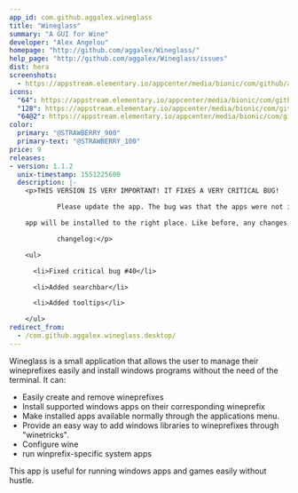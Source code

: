 ```yaml
---
app_id: com.github.aggalex.wineglass
title: "Wineglass"
summary: "A GUI for Wine"
developer: "Alex Angelou"
homepage: "http://github.com/aggalex/Wineglass/"
help_page: "http://github.com/aggalex/Wineglass/issues"
dist: hera
screenshots:
  - https://appstream.elementary.io/appcenter/media/bionic/com/github/aggalex.wineglass/E408D05FF54489FA729E691DCCF9C1DE/screenshots/image-1_orig.png
icons:
  "64": https://appstream.elementary.io/appcenter/media/bionic/com/github/aggalex.wineglass/E408D05FF54489FA729E691DCCF9C1DE/icons/64x64/com.github.aggalex.wineglass_com.github.aggalex.wineglass.png
  "128": https://appstream.elementary.io/appcenter/media/bionic/com/github/aggalex.wineglass/E408D05FF54489FA729E691DCCF9C1DE/icons/128x128/com.github.aggalex.wineglass_com.github.aggalex.wineglass.png
  "64@2": https://appstream.elementary.io/appcenter/media/bionic/com/github/aggalex.wineglass/E408D05FF54489FA729E691DCCF9C1DE/icons/64x64@2/com.github.aggalex.wineglass_com.github.aggalex.wineglass.png
color:
  primary: "@STRAWBERRY_900"
  primary-text: "@STRAWBERRY_100"
price: 9
releases:
- version: 1.1.2
  unix-timestamp: 1551225600
  description: |-
    <p>THIS VERSION IS VERY IMPORTANT! IT FIXES A VERY CRITICAL BUG!

            Please update the app. The bug was that the apps were not installed in the right place. From now on, any new

    app will be installed to the right place. Like before, any changes to the old app&apos;s corresponding winecfg, registry, etc. will have no effect except if you reinstall the app. To uninstall the old apps you&apos;ll have to use the terminal or delete the hidden ~/.wine folder.

            changelog:</p>

    <ul>

      <li>Fixed critical bug #40</li>

      <li>Added searchbar</li>

      <li>Added tooltips</li>

    </ul>
redirect_from:
  - /com.github.aggalex.wineglass.desktop/
---
```


<p>Wineglass is a small application that allows the user to manage their wineprefixes easily and install windows programs without the need of the terminal. It can:</p>
<ul>
  <li>Easily create and remove wineprefixes</li>
  <li>Install supported windows apps on their corresponding wineprefix</li>
  <li>Make installed apps available normally through the applications menu.</li>
  <li>Provide an easy way to add windows libraries to wineprefixes through &quot;winetricks&quot;.</li>
  <li>Configure wine</li>
  <li>run winprefix-specific system apps</li>
</ul>
<p>This app is useful for running windows apps and games easily without hustle.</p>